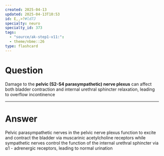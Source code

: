```yaml
---
created: 2025-04-13
updated: 2025-04-13T10:53
id: E,,>?#ld7J
specialty: neuro
specialty_id: 373
tags:
  - "source/ak-step1-v11:": 
  - theme/nbme::26
type: flashcard
---
```


# Question
Damage to the **pelvic (S2-S4 parasympathetic) nerve plexus** can affect both bladder contraction and internal urethral sphincter relaxation, leading to overflow incontinence

---

# Answer
Pelvic parasympathetic nerves in the pelvic nerve plexus function to excite and contract the bladder via muscarinic acetylcholine receptors while sympathetic nerves control the function of the internal urethral sphincter via ⍺1 - adrenergic receptors, leading to normal urination